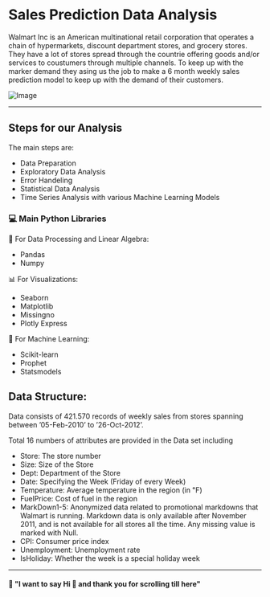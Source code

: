 # Sales Prediction Data Analysis

Walmart Inc is an American multinational retail corporation that operates a chain of hypermarkets, discount department stores, and grocery stores. They have a lot of stores spread through the countrie offering goods and/or services to coustumers through multiple channels. To keep up with the marker demand they asing us the job to make a 6 month weekly sales prediction model to keep up with the demand of their customers.



![Image](https://www.supermarketnews.com/sites/supermarketnews.com/files/styles/article_featured_retina/public/Walmart_Canada_supercenter_exterior.png?itok=lVSg6uOM)

---

## Steps for our Analysis

The main steps are:

- Data Preparation
- Exploratory Data Analysis
- Error Handeling
- Statistical Data Analysis
- Time Series Analysis with various Machine Learning Models


### :computer: **Main Python Libraries**

🎨 For Data Processing and Linear Algebra:
- Pandas
- Numpy

📊 For Visualizations:
- Seaborn
- Matplotlib
- Missingno
- Plotly Express

🔭 For Machine Learning:
- Scikit-learn
- Prophet
- Statsmodels

## **Data Structure:**

Data consists of 421.570 records of weekly sales from stores spanning between ’05-Feb-2010’ to ’26-Oct-2012’.

Total 16 numbers of attributes are provided in the Data set including

- Store: The store number
- Size: Size of the Store
- Dept: Department of the Store
- Date: Specifying the Week (Friday of every Week)
- Temperature: Average temperature in the region (in ℉)
- FuelPrice: Cost of fuel in the region
- MarkDown1-5: Anonymized data related to promotional markdowns that Walmart is running. Markdown data is only available after November 2011, and is not available for all stores all the time. Any missing value is marked with Null.
- CPI: Consumer price index
- Unemployment: Unemployment rate
- IsHoliday: Whether the week is a special holiday week

---

#### :love_letter: "I want to  say Hi 👋  and thank you for scrolling till here"
